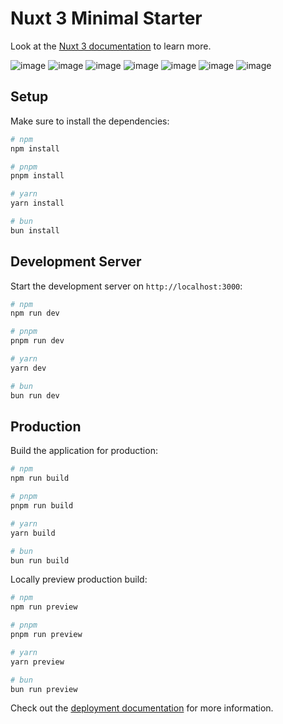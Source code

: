 # Nuxt 3 Minimal Starter

Look at the [Nuxt 3 documentation](https://nuxt.com/docs/getting-started/introduction) to learn more.

![image](https://github.com/zanondev/landpage-simple-nuxt3/assets/109632699/f91aeb22-92e0-4aa1-b4b7-0242a0ea7514)
![image](https://github.com/zanondev/landpage-simple-nuxt3/assets/109632699/96b4e685-bd45-4fec-9fd4-2509f5a49e33)
![image](https://github.com/zanondev/landpage-simple-nuxt3/assets/109632699/44335e4f-6c2f-47ef-930f-411ded4d432b)
![image](https://github.com/zanondev/landpage-simple-nuxt3/assets/109632699/bdbed53a-91e4-4177-9df4-d9e4e8d719d7)
![image](https://github.com/zanondev/landpage-simple-nuxt3/assets/109632699/053d5ce1-edc4-4d95-99a7-a3687ac4eee1)
![image](https://github.com/zanondev/landpage-simple-nuxt3/assets/109632699/e8c390a5-0206-4645-93c3-fc3c3887d297)
![image](https://github.com/zanondev/landpage-simple-nuxt3/assets/109632699/3e268cca-d2cb-4420-a57e-6fe9d1343b2e)


## Setup

Make sure to install the dependencies:

```bash
# npm
npm install

# pnpm
pnpm install

# yarn
yarn install

# bun
bun install
```

## Development Server

Start the development server on `http://localhost:3000`:

```bash
# npm
npm run dev

# pnpm
pnpm run dev

# yarn
yarn dev

# bun
bun run dev
```

## Production

Build the application for production:

```bash
# npm
npm run build

# pnpm
pnpm run build

# yarn
yarn build

# bun
bun run build
```

Locally preview production build:

```bash
# npm
npm run preview

# pnpm
pnpm run preview

# yarn
yarn preview

# bun
bun run preview
```

Check out the [deployment documentation](https://nuxt.com/docs/getting-started/deployment) for more information.










